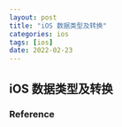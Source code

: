```yaml
---
layout: post
title: "iOS 数据类型及转换"
categories: ios
tags: [ios]
date: 2022-02-23
---
```


## iOS 数据类型及转换


### Reference

